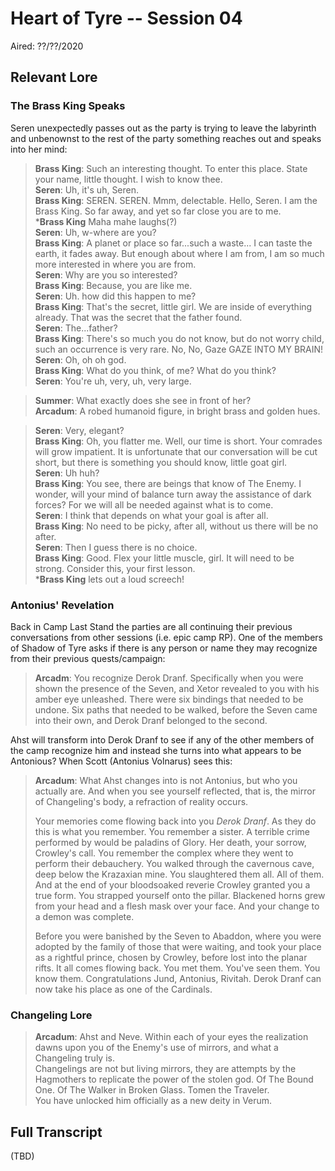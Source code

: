 # Heart of Tyre -- Session 04

Aired: ??/??/2020

## Relevant Lore

### The Brass King Speaks

Seren unexpectedly passes out as the party is trying to leave the labyrinth and unbenownst to the rest of the party something reaches out and speaks into her mind:

> **Brass King**: Such an interesting thought. To enter this place. State your name, little thought. I wish to know thee.<br>
**Seren**: Uh, it's uh, Seren.<br>
**Brass King**: SEREN. SEREN. Mmm, delectable. Hello, Seren. I am the Brass King. So far away, and yet so far close you are to me.<br>
***Brass King** Maha mahe laughs(?)<br>
**Seren**: Uh, w-where are you?<br>
**Brass King**: A planet or place so far...such a waste... I can taste the earth, it fades away. But enough about where I am from, I am so much more interested in where you are from.<br>
**Seren**: Why are you so interested?<br>
**Brass King**: Because, you are like me.<br>
**Seren**: Uh. how did this happen to me?<br>
**Brass King**: That's the secret, little girl. We are inside of everything already. That was the secret that the father found.<br>
**Seren**: The...father?<br>
**Brass King**: There's so much you do not know, but do not worry child, such an occurrence is very rare. No, No, Gaze GAZE INTO MY BRAIN!<br>
**Seren**: Oh, oh oh god.<br>
**Brass King**: What do you think, of me? What do you think?<br>
**Seren**: You're uh, very, uh, very large.<br>

> **Summer**: What exactly does she see in front of her?<br>
**Arcadum**: A robed humanoid figure, in bright brass and golden hues.

> **Seren**: Very, elegant?<br>
**Brass King**: Oh, you flatter me. Well, our time is short. Your comrades will grow impatient. It is unfortunate that our conversation will be cut short, but there is something you should know, little goat girl.<br>
**Seren**: Uh huh?<br>
**Brass King**: You see, there are beings that know of The Enemy. I wonder, will your mind of balance turn away the assistance of dark forces? For we will all be needed against what is to come.<br>
**Seren**: I think that depends on what your goal is after all.<br>
**Brass King**: No need to be picky, after all, without us there will be no after.<br>
**Seren**: Then I guess there is no choice.<br>
**Brass King**: Good. Flex your little muscle, girl. It will need to be strong. Consider this, your first lesson.<br>
***Brass King** lets out a loud screech!

### Antonius' Revelation

Back in Camp Last Stand the parties are all continuing their previous conversations from other sessions (i.e. epic camp RP). One of the members of Shadow of Tyre asks if there is any person or name they may recognize from their previous quests/campaign:

> **Arcadm**: You recognize Derok Dranf. Specifically when you were shown the presence of the Seven, and Xetor revealed to you with his amber eye unleashed. There were six bindings that needed to be undone. Six paths that needed to be walked, before the Seven came into their own, and Derok Dranf belonged to the second.

Ahst will transform into Derok Dranf to see if any of the other members of the camp recognize him and instead she turns into what appears to be Antonious? When Scott (Antonius Volnarus) sees this:
> **Arcadum**: What Ahst changes into is not Antonius, but who you actually are. And when you see yourself reflected, that is, the mirror of Changeling's body, a refraction of reality occurs.
>
> Your memories come flowing back into you *Derok Dranf*. As they do this is what you remember. You remember a sister. A terrible crime performed by would be paladins of Glory. Her death, your sorrow, Crowley's call. You remember the complex where they went to perform their debauchery. You walked through the cavernous cave, deep below the Krazaxian mine. You slaughtered them all. All of them. And at the end of your bloodsoaked reverie Crowley granted you a true form. You strapped yourself onto the pillar. Blackened horns grew from your head and a flesh mask over your face. And your change to a demon was complete.
>
> Before you were banished by the Seven to Abaddon, where you were adopted by the family of those that were waiting, and took your place as a rightful prince, chosen by Crowley, before lost into the planar rifts. It all comes flowing back. You met them. You've seen them. You know them. Congratulations Jund, Antonius, Rivitah. Derok Dranf can now take his place as one of the Cardinals.

### Changeling Lore

> **Arcadum**: Ahst and Neve. Within each of your eyes the realization dawns upon you of the Enemy's use of mirrors, and what a Changeling truly is.<br>
Changelings are not but living mirrors, they are attempts by the Hagmothers to replicate the power of the stolen god. Of The Bound One. Of The Walker in Broken Glass. Tomen the Traveler.<br>
You have unlocked him officially as a new deity in Verum.

## Full Transcript

(TBD)
